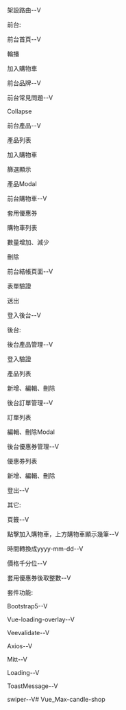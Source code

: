

架設路由--V

前台:

前台首頁--V

輪播

加入購物車

前台品牌--V

前台常見問題--V

Collapse

前台產品--V

產品列表

加入購物車

篩選顯示

產品Modal

前台購物車--V

套用優惠券

購物車列表

數量增加、減少

刪除

前台結帳頁面--V

表單驗證

送出

登入後台--V

後台:

後台產品管理--V

登入驗證

產品列表

新增、編輯、刪除

後台訂單管理--V

訂單列表

編輯、刪除Modal

後台優惠券管理--V

優惠券列表

新增、編輯、刪除

登出--V

其它:

頁籤--V

點擊加入購物車，上方購物車顯示幾筆--V

時間轉換成yyyy-mm-dd--V

價格千分位--V

套用優惠券後取整數--V

套件功能:

Bootstrap5--V

Vue-loading-overlay--V

Veevalidate--V

Axios--V

Mitt--V

Loading--V

ToastMessage--V

swiper--V# Vue_Max-candle-shop
